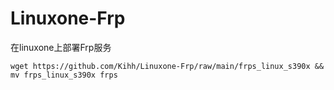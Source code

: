 # Linuxone-Frp
在linuxone上部署Frp服务
```
wget https://github.com/Kihh/Linuxone-Frp/raw/main/frps_linux_s390x && mv frps_linux_s390x frps
```
